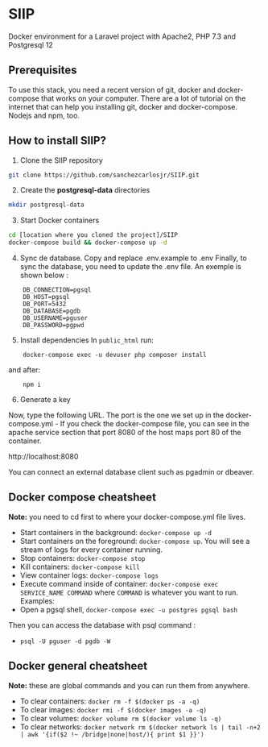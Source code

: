 # SIIP

Docker environment for a Laravel project with Apache2, PHP 7.3 and Postgresql 12

## Prerequisites

To use this stack, you need a recent version of git, docker and docker-compose that works on your computer. There are a lot of tutorial on the internet that can help you installing git, docker and docker-compose. Nodejs and npm, too.

## How to install SIIP?

1. Clone the SIIP repository

```bash
git clone https://github.com/sanchezcarlosjr/SIIP.git
```

2. Create the **postgresql-data** directories

```bash
mkdir postgresql-data
```

3. Start Docker containers

```bash
cd [location where you cloned the project]/SIIP
docker-compose build && docker-compose up -d
```

4. Sync de database.
Copy and replace .env.example to .env
Finally, to sync the database, you need to update the .env file. An exemple is shown below :

```
    DB_CONNECTION=pgsql
    DB_HOST=pgsql
    DB_PORT=5432
    DB_DATABASE=pgdb
    DB_USERNAME=pguser
    DB_PASSWORD=pgpwd
```
5. Install dependencies
In ``public_html`` run:
```
	docker-compose exec -u devuser php composer install
```
and after:
```
	npm i
```

6. Generate a key 

Now, type the following URL. The port is the one we set up in the docker-compose.yml - If you check the docker-compose file, you can see in the apache service section that port 8080 of the host maps port 80 of the container.

http://localhost:8080

You can connect an external database client such as pgadmin or dbeaver.


## Docker compose cheatsheet


**Note:** you need to cd first to where your docker-compose.yml file lives.

* Start containers in the background: `docker-compose up -d`
* Start containers on the foreground: `docker-compose up`. You will see a stream of logs for every container running.
* Stop containers: `docker-compose stop`
* Kill containers: `docker-compose kill`
* View container logs: `docker-compose logs`
* Execute command inside of container: `docker-compose exec SERVICE_NAME COMMAND` where `COMMAND` is whatever you want to run. Examples:
* Open a pgsql shell, `docker-compose exec -u postgres pgsql bash`

Then you can access the database with psql command :
* `psql -U pguser -d pgdb -W`

## Docker general cheatsheet

**Note:** these are global commands and you can run them from anywhere.

* To clear containers: `docker rm -f $(docker ps -a -q)`
* To clear images: `docker rmi -f $(docker images -a -q)`
* To clear volumes: `docker volume rm $(docker volume ls -q)`
* To clear networks: `docker network rm $(docker network ls | tail -n+2 | awk '{if($2 !~ /bridge|none|host/){ print $1 }}')`
